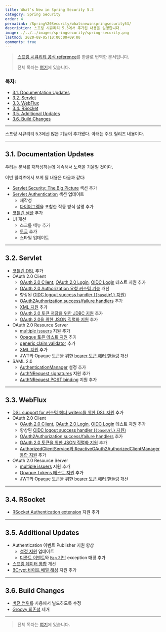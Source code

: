 ```yaml
---
title: What’s New in Spring Security 5.3
category: Spring Security
order: 4
permalink: /Spring%20Security/whatsnewinspringsecurity53/
description: 스프링 시큐리티 5.3에서 추가된 내용을 설명합니다.
image: ./../../images/springsecurity/spring-security.png
lastmod: 2020-08-05T10:00:00+09:00
comments: true
---
```


> [스프링 시큐리티 공식 reference](https://docs.spring.io/spring-security/site/docs/5.3.2.RELEASE/reference/html5/#community)를 한글로 번역한 문서입니다.
>
> 전체 목차는 [여기](../contents/)에 있습니다.

### 목차:

- [3.1. Documentation Updates](#31-documentation-updates)
- [3.2. Servlet](#32-servlet)
- [3.3. WebFlux](#33-webflux)
- [3.4. RSocket](#34-rsocket)
- [3.5. Additional Updates](#35-additional-updates)
- [3.6. Build Changes](#36-build-changes)

---

스프링 시큐리티 5.3에선 많은 기능이 추가됐다. 아래는 주요 릴리즈 내용이다. 

---

## 3.1. Documentation Updates

우리는 문서를 재작성하는데 계속해서 노력을 기울일 것이다.

이번 릴리즈에서 보게 될 내용은 다음과 같다:

- [Servlet Security: The Big Picture](../servletsecuritythebigpicture) 섹션 추가
- [Servlet Authentication](https://docs.spring.io/spring-security/site/docs/5.3.2.RELEASE/reference/html5/#servlet-authentication) 섹션 업데이트
  - 재작성
  - [다이어그램](https://docs.spring.io/spring-security/site/docs/5.3.2.RELEASE/reference/html5/#servlet-delegatingfilterproxy-figure)을 포함한 작동 방식 설명 추가
- [코틀린 샘플](https://github.com/spring-projects/spring-security/tree/5.3.2.RELEASE/samples/boot/kotlin) 추가
- UI 개선
  - 스크롤 메뉴 추가
  - [토글](https://docs.spring.io/spring-security/site/docs/5.3.2.RELEASE/reference/html5/#servlet-authentication-userdetailsservice) 추가
  - 스타일 업데이트

---

## 3.2. Servlet

- [코틀린 DSL](https://docs.spring.io/spring-security/site/docs/5.3.2.RELEASE/reference/html5/#kotlin-config-httpsecurity) 추가
- OAuth 2.0 Client
  - [OAuth 2.0 Client](https://docs.spring.io/spring-security/site/docs/5.3.2.RELEASE/reference/html5/#testing-oauth2-client), [OAuth 2.0 Login](https://docs.spring.io/spring-security/site/docs/5.3.2.RELEASE/reference/html5/#testing-oauth2-login), [OIDC Login](https://docs.spring.io/spring-security/site/docs/5.3.2.RELEASE/reference/html5/#testing-oidc-login) 테스트 지원 추가
  - [OAuth 2.0 Authorization 요청 커스텀 기능](https://github.com/spring-projects/spring-security/pull/7748) 개선
  - 향상된 [OIDC logout success handler (`{baseUrl}` 지원)](https://github.com/spring-projects/spring-security/issues/7842)
  - [OAuth2Authorization success/failure handlers](https://github.com/spring-projects/spring-security/issues/7840) 추가
  - [XML 지원](https://github.com/spring-projects/spring-security/issues/5184) 추가
  - [OAuth 2.0 토큰 저장을 위한 JDBC 지원](https://docs.spring.io/spring-security/site/docs/5.3.2.RELEASE/reference/html5/#dbschema-oauth2-client) 추가
  - [OAuth 2.0을 위한 JSON 직렬화 지원](https://github.com/spring-projects/spring-security/issues/4886) 추가
- OAuth 2.0 Resource Server
  - [multiple issuers](https://docs.spring.io/spring-security/site/docs/5.3.2.RELEASE/reference/html5/#oauth2resourceserver-multitenancy) 지원 추가
  - [Opaque 토큰 테스트 지원](https://docs.spring.io/spring-security/site/docs/5.3.2.RELEASE/reference/html5/#testing-opaque-token) 추가
  - [generic claim validator](https://docs.spring.io/spring-security/site/docs/5.3.2.RELEASE/reference/html5/#oauth2resourceserver-jwt-validation-custom) 추가
  - [XML 지원](https://github.com/spring-projects/spring-security/issues/5185) 추가
  - JWT와 Opaque 토큰을 위한 [bearer 토큰 에러 핸들링](https://github.com/spring-projects/spring-security/pull/7826) 개선
- SAML 2.0
  - [AuthenticationManager](https://docs.spring.io/spring-security/site/docs/5.3.2.RELEASE/reference/html5/#servlet-saml2-opensamlauthenticationprovider-authenticationmanager) 설정 추가
  - [AuthNRequest signatures](https://github.com/spring-projects/spring-security/issues/7711) 지원 추가
  - [AuthNRequest POST binding](https://github.com/spring-projects/spring-security/pull/7759) 지원 추가

---

## 3.3. WebFlux

- [DSL support for 커스텀 헤더 writers를 위한 DSL 지원](https://github.com/spring-projects/spring-security/issues/7636) 추가
- OAuth 2.0 Client
  - [OAuth 2.0 Client](https://github.com/spring-projects/spring-security/issues/7910), [OAuth 2.0 Login](https://github.com/spring-projects/spring-security/issues/7828), [OIDC Login](https://github.com/spring-projects/spring-security/issues/7680) 테스트 지원 추가
  - 향상된 [OIDC logout success handler (`{baseUrl}` 지원)](https://github.com/spring-projects/spring-security/issues/7842)
  - [OAuth2Authorization success/failure handlers](https://github.com/spring-projects/spring-security/issues/7699) 추가
  - [OAuth 2.0 토큰을 위한 JSON 직렬화 지원](https://github.com/spring-projects/spring-security/issues/4886) 추가
  - [AuthorizedClientService와 ReactiveOAuth2AuthorizedClientManager 통합 지원](https://github.com/spring-projects/spring-security/issues/7569) 추가
- OAuth 2.0 Resource Server
  - [multiple issuers](https://docs.spring.io/spring-security/site/docs/5.3.2.RELEASE/reference/html5/#webflux-oauth2resourceserver-multitenancy) 지원 추가
  - [Opaque Tokens 테스트 지원](https://github.com/spring-projects/spring-security/issues/7827) 추가
  - JWT와 Opaque 토큰을 위한 [bearer 토큰 에러 핸들링](https://github.com/spring-projects/spring-security/pull/7826) 개선

---

## 3.4. RSocket

- [RSocket Authentication extension](https://github.com/spring-projects/spring-security/issues/7935) 지원 추가

---

## 3.5. Additional Updates

- Authentication 이벤트 Publisher 지원 향상
  - [설정 지원](https://github.com/spring-projects/spring-security/pull/7802) 업데이트
  - [디폴트 이벤트](https://github.com/spring-projects/spring-security/issues/7825)와 [`Map` 기반](https://github.com/spring-projects/spring-security/issues/7824) exception 매핑 추가
- [스프링 데이터 통합](https://github.com/spring-projects/spring-security/issues/7891) 개선
- [BCrypt 바이트 배열 해싱](https://github.com/spring-projects/spring-security/issues/7661) 지원 추가

---

## 3.6. Build Changes

- [버전 범위](https://github.com/spring-projects/spring-security/issues/7788)를 사용해서 빌드하도록 수정
- [Groovy 의존성](https://github.com/spring-projects/spring-security/issues/4939) 제거

---

> 전체 목차는 [여기](../contents/)에 있습니다.